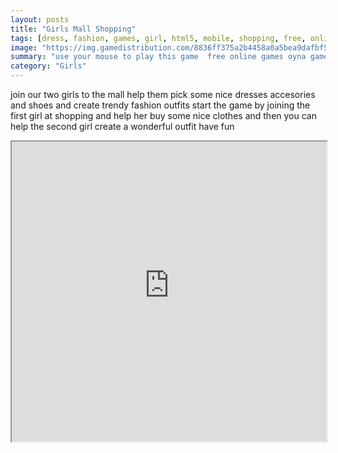 ```yaml
---
layout: posts
title: "Girls Mall Shopping"
tags: [dress, fashion, games, girl, html5, mobile, shopping, free, online, games, oyna, game, free, games, play, play, games]
image: "https://img.gamedistribution.com/8836ff375a2b4458a0a5bea9dafbf580.jpg"
summary: "use your mouse to play this game  free online games oyna game free games play play games"
category: "Girls"
---
```


join our two girls to the mall help them pick some nice dresses accesories and shoes and create trendy fashion outfits start the game by joining the first girl at shopping and help her buy some nice clothes and then you can help the second girl create a wonderful outfit have fun

<iframe width="100%" height="480px;" src="https://html5.gamedistribution.com/8836ff375a2b4458a0a5bea9dafbf580/"></iframe>